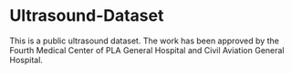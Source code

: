 # Ultrasound-Dataset
This is a public ultrasound dataset. The work has been approved by the Fourth Medical Center of PLA General Hospital and Civil Aviation General Hospital.

